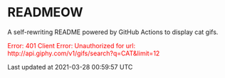 # READMEOW

A self-rewriting README powered by GitHub Actions to display cat gifs.

<p style="color:red">Error: 401 Client Error: Unauthorized for url: http://api.giphy.com/v1/gifs/search?q=CAT&limit=12</p>

Last updated at 2021-03-28 00:59:57 UTC
